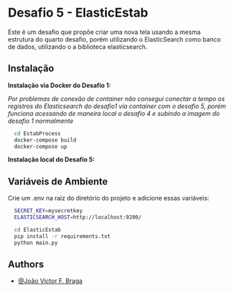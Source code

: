 
# Desafio 5 - ElasticEstab

Este é um desafio que propõe criar uma nova tela usando a mesma estrutura do quarto desafio, porém utilizando o ElasticSearch como banco de dados, utilizando o a biblioteca elasticsearch.

## Instalação


**Instalação via Docker do Desafio 1:**


*Por problemas de conexão de container não consegui conectar a tempo os registros do Elasticsearch do desafio1 via container com o desafio 5, porém funciona acessando de maneira local o desafio 4 e subindo a imagem do desafio 1 normalmente*

```bash
  cd EstabProcess
  docker-compose build
  docker-compose up
```


**Instalação local do Desafio 5:**


## Variáveis de Ambiente

Crie um .env na raiz do diretório do projeto e adicione essas variáveis:

```bash 
  SECRET_KEY=mysecretkey
  ELASTICSEARCH_HOST=http://localhost:9200/
```


```bash
  cd ElasticEstab
  pip install -r requirements.txt
  python main.py
```



    
## Authors

- [@João Victor F. Braga](https://www.linkedin.com/in/d3moon)

